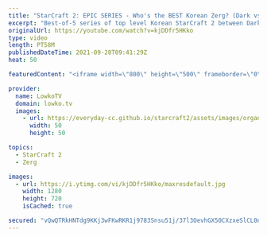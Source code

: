 ```yaml
---
title: "StarCraft 2: EPIC SERIES - Who's the BEST Korean Zerg? (Dark vs Rogue)"
excerpt: "Best-of-5 series of top level Korean StarCraft 2 between Dark and Rogue. These guys are both fantastic in the Zerg versus Zerg matchup, and in this video they face off against each other.  Support my work on Patreon: http://www.patreon.com/lowkotv Become a YouTube member: https://lowko.tv/join  My second"
originalUrl: https://youtube.com/watch?v=kjDDfr5HKko
type: video
length: PT58M
publishedDateTime: 2021-09-20T09:41:29Z
heat: 50

featuredContent: "<iframe width=\"800\" height=\"500\" frameborder=\"0\" src=\"https://www.youtube.com/embed/kjDDfr5HKko\" allow=\"accelerometer; autoplay; encrypted-media; gyroscope; picture-in-picture\" allowfullscreen></iframe>"

provider:
  name: LowkoTV
  domain: lowko.tv
  images:
    - url: https://everyday-cc.github.io/starcraft2/assets/images/organizations/lowko.tv-50x50.jpg
      width: 50
      height: 50

topics:
  - StarCraft 2
  - Zerg

images:
  - url: https://i.ytimg.com/vi/kjDDfr5HKko/maxresdefault.jpg
    width: 1280
    height: 720
    isCached: true

secured: "vQwQTRkHNTdg9KKj3wFKwRKR1j9783Snsu51j/37l3OevhGX50CXzxeSlCL0nZhmmqZSQDNADNaf6Mrp573+NanAD7jN9nL6IaKj8q6eIy8I6dn5YbgorJwHJRfOz6QITsv1JYsXnZhMj45vVhkBNCpQAUgkGgc/+jD3KvaL3YNsSR0sZ5brJ09U2EzkwYQL9fPjx7077prqwc/JqFxs33+DKmeygoCJ00JMg1T52/MiD+SlzeASXIH85T/dI7X8FNnLHk28hz+h2BAmKqLp+jNsS2KnUPIOnZ5V/DoHtw70gx2XKx9iPYesUQ03S+K1eQjHJQ1aPXroMfdEpV4W2mCU8Q7v2rwqq1INqXyggHoyEIvS6Jb4kwJ/bd8XXM/DRZw/GSfXzjaJYmAFtiYu82TAH0xcmWN+a3oEV+2bVSWLR9o2vAvUUqL2ak7i6JSf;U40ZFXI/lRlfpzXHlez1aQ=="
---
```


